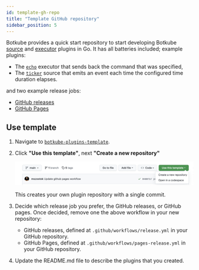 ```yaml
---
id: template-gh-repo
title: "Template GitHub repository"
sidebar_position: 5
---
```


Botkube provides a quick start repository to start developing Botkube [source](../architecture/index.md#source) and [executor](../architecture/index.md#executor) plugins in Go. It has all batteries included; example plugins:

- The [`echo`](https://github.com/mszostok/botkube-plugins-template/blob/main/cmd/echo/main.go) executor that sends back the command that was specified,
- The [`ticker`](https://github.com/mszostok/botkube-plugins-template/blob/main/cmd/ticker/main.go) source that emits an event each time the configured time duration elapses.

and two example release jobs:

- [GitHub releases](https://github.com/mszostok/botkube-plugins-template/blob/main/.github/workflows/release.yml)
- [GitHub Pages](https://github.com/mszostok/botkube-plugins-template/blob/main/.github/workflows/pages-release.yml)

## Use template

1. Navigate to [`botkube-plugins-template`](https://github.com/mszostok/botkube-plugins-template).

2. Click **"Use this template"**, next **"Create a new repository"**

   ![Create Repo](./assets/use-tpl.png)

   This creates your own plugin repository with a single commit.

3. Decide which release job you prefer, the GitHub releases, or GitHub pages. Once decided, remove one the above workflow in your new repository:

   - GitHub releases, defined at `.github/workflows/release.yml` in your GitHub repository.
   - GitHub Pages, defined at `.github/workflows/pages-release.yml` in your GitHub repository.

4. Update the README.md file to describe the plugins that you created.
